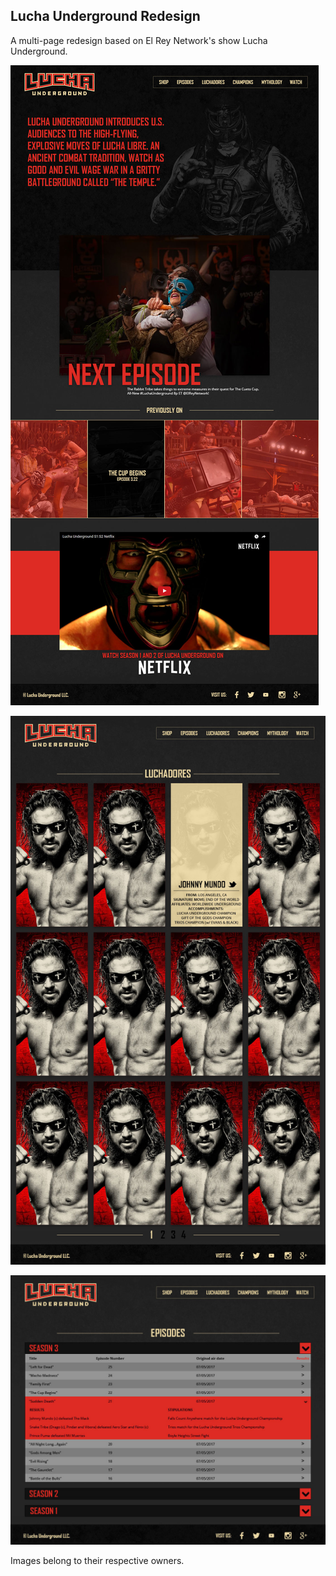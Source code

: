 ## Lucha Underground Redesign

A multi-page redesign based on El Rey Network's show Lucha Underground.

![alt text](docs/index_template.jpg)

![alt text](docs/roster_template.jpg)

![alt text](docs/episodes_template.jpg)

Images belong to their respective owners.
